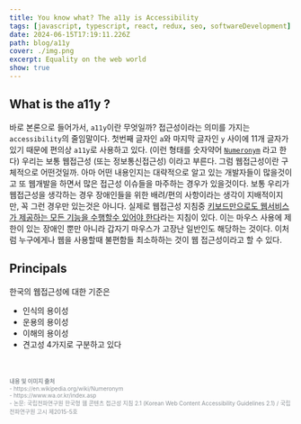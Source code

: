 ```yaml
---
title: You know what? The a11y is Accessibility
tags: [javascript, typescript, react, redux, seo, softwareDevelopment]
date: 2024-06-15T17:19:11.226Z
path: blog/a11y
cover: ./img.png
excerpt: Equality on the web world
show: true
---
```


## What is the a11y ?
바로 본론으로 들어가서, `a11y`이란 무엇일까? 접근성이라는 의미를 가지는 `accessibility`의 줄임말이다. 첫번째 글자인 `a`와 마지막 글자인 `y` 사이에 11개 글자가 있기 때문에 편의상 `a11y`로 사용하고 있다. (이런 형태를 숫자약어 <a href='https://en.wikipedia.org/wiki/Numeronym' target="_blank" rel="noopener noreferrer">`Numeronym`</a> 라고 한다)
우리는 보통 웹접근성 (또는 정보통신접근성) 이라고 부른다. 그럼 웹접근성이란 구체적으로 어떤것일까. 아마 어떤 내용인지는 대략적으로 알고 있는 개발자들이 많을것이고 또 웹개발을 하면서 많은 접근성 이슈들을 마주하는 경우가 있을것이다. 
보통 우리가 웹접근성을 생각하는 경우 장애인들을 위한 배려/편의 사항이라는 생각이 지배적이지만, 꼭 그런 경우만 있는것은 아니다. 실제로 웹접근성 지침중 <u>키보드만으로도 웹서비스가 제공하는 모든 기능을 수행할수 있어야 한다</u>라는 지침이 있다. 이는 마우스 사용에 제한이 있는 장애인 뿐만 아니라 갑자기 마우스가 고장난 일반인도 해당하는 것이다. 이처럼 누구에게나 웹을 사용할때 불편함들 최소하하는 것이 웹 접근성이라고 할 수 있다.

## Principals
한국의 웹접근성에 대한 기준은
- 인식의 용이성
- 운용의 용이성
- 이해의 용이성
- 견고성
4가지로 구분하고 있다 

<br/>
<br/>
<div style="font-size:10px;color:#8b9196;word-break: break-all"><b>내용 및 이미지 출처</b><br/>
- https://en.wikipedia.org/wiki/Numeronym <br/>
- https://www.wa.or.kr/index.asp <br/>
- 논문: 국립전파연구원 한국형 웹 콘텐츠 접근성 지침 2.1 (Korean Web Content Accessibility Guidelines 2.1) / 국립전파연구원 고시 제2015-5호
</div>